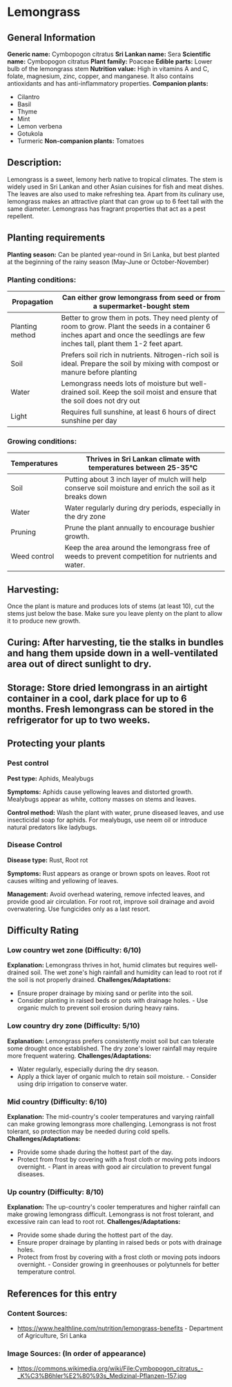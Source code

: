 # Lemongrass

## General Information
**Generic name:** Cymbopogon citratus
**Sri Lankan name:** Sera
**Scientific name:** Cymbopogon citratus
**Plant family:** Poaceae
**Edible parts:** Lower bulb of the lemongrass stem
**Nutrition value:** High in vitamins A and C, folate, magnesium, zinc, copper, and manganese. It also contains antioxidants and has anti-inflammatory properties.
**Companion plants:**
- Cilantro
- Basil
- Thyme
- Mint
- Lemon verbena
- <update>Gotukola</update>
- <update>Turmeric</update>
**Non-companion plants:** Tomatoes

## Description:
Lemongrass is a sweet, lemony herb native to tropical climates. The stem is widely used in <update>Sri Lankan and other Asian cuisines</update> for fish and meat dishes. The leaves are also used to make refreshing tea. Apart from its culinary use, lemongrass makes an attractive plant that can grow up to 6 feet tall with the same diameter. Lemongrass has fragrant properties that act as a pest repellent.

## Planting requirements
**Planting season:** <update>Can be planted year-round in Sri Lanka, but best planted at the beginning of the rainy season (May-June or October-November)</update>

### Planting conditions:
| **Propagation** | Can either grow lemongrass from seed or from a supermarket-bought stem |
|----|----|
| Planting method | Better to grow them in pots. They need plenty of room to grow. Plant the seeds in a container 6 inches apart and once the seedlings are few inches tall, plant them 1-2 feet apart. |
| Soil | Prefers soil rich in nutrients. Nitrogen-rich soil is ideal. Prepare the soil by mixing with compost or manure before planting |
| Water | Lemongrass needs lots of moisture but well-drained soil. Keep the soil moist and ensure that the soil does not dry out |
| Light | Requires full sunshine, at least 6 hours of direct sunshine per day |

### Growing conditions:

| **Temperatures** | <update>Thrives in Sri Lankan climate with temperatures between 25-35°C</update> |
|----|----|
| Soil | Putting about 3 inch layer of mulch will help conserve soil moisture and enrich the soil as it breaks down |
| Water | <update>Water regularly during dry periods, especially in the dry zone</update> |
| Pruning | Prune the plant annually to encourage bushier growth. |
| Weed control | Keep the area around the lemongrass free of weeds to prevent competition for nutrients and water. |

## Harvesting:
Once the plant is mature and produces lots of stems (at least 10), cut the stems just below the base. Make sure you leave plenty on the plant to allow it to produce new growth.

## Curing: After harvesting, tie the stalks in bundles and hang them upside down in a well-ventilated area out of direct sunlight to dry.

## Storage: Store dried lemongrass in an airtight container in a cool, dark place for up to 6 months. Fresh lemongrass can be stored in the refrigerator for up to two weeks.

## Protecting your plants
### Pest control
**Pest type:** <update>Aphids, Mealybugs</update>

**Symptoms:** Aphids cause yellowing leaves and distorted growth. <update>Mealybugs appear as white, cottony masses on stems and leaves.</update>

**Control method:** Wash the plant with water, prune diseased leaves, and use insecticidal soap for aphids. <update>For mealybugs, use neem oil or introduce natural predators like ladybugs.</update>

### Disease Control
**Disease type:** <update>Rust, Root rot</update>

**Symptoms:** <update>Rust appears as orange or brown spots on leaves. Root rot causes wilting and yellowing of leaves.</update>

**Management:** Avoid overhead watering, remove infected leaves, and provide good air circulation. <update>For root rot, improve soil drainage and avoid overwatering. Use fungicides only as a last resort.</update>

## Difficulty Rating
### Low country wet zone (Difficulty: 6/10)
**Explanation:** Lemongrass thrives in hot, humid climates but requires well-drained soil. The wet zone's high rainfall and humidity can lead to root rot if the soil is not properly drained.
**Challenges/Adaptations:**
- Ensure proper drainage by mixing sand or perlite into the soil.
- Consider planting in raised beds or pots with drainage holes.
<update>- Use organic mulch to prevent soil erosion during heavy rains.</update>

### Low country dry zone (Difficulty: 5/10)
**Explanation:** Lemongrass prefers consistently moist soil but can tolerate some drought once established. The dry zone's lower rainfall may require more frequent watering.
**Challenges/Adaptations:**
- Water regularly, especially during the dry season.
- Apply a thick layer of organic mulch to retain soil moisture.
<update>- Consider using drip irrigation to conserve water.</update>

### Mid country (Difficulty: 6/10)
**Explanation:** The mid-country's cooler temperatures and varying rainfall can make growing lemongrass more challenging. Lemongrass is not frost tolerant, so protection may be needed during cold spells.
**Challenges/Adaptations:**
- Provide some shade during the hottest part of the day.
- Protect from frost by covering with a frost cloth or moving pots indoors overnight.
<update>- Plant in areas with good air circulation to prevent fungal diseases.</update>

### Up country (Difficulty: 8/10)
**Explanation:** The up-country's cooler temperatures and higher rainfall can make growing lemongrass difficult. Lemongrass is not frost tolerant, and excessive rain can lead to root rot.
**Challenges/Adaptations:**
- Provide some shade during the hottest part of the day.
- Ensure proper drainage by planting in raised beds or pots with drainage holes.
- Protect from frost by covering with a frost cloth or moving pots indoors overnight.
<update>- Consider growing in greenhouses or polytunnels for better temperature control.</update>

## References for this entry
### Content Sources:
- https://www.healthline.com/nutrition/lemongrass-benefits
<update>- Department of Agriculture, Sri Lanka</update>

### Image Sources: (In order of appearance)
- https://commons.wikimedia.org/wiki/File:Cymbopogon_citratus_-_K%C3%B6hler%E2%80%93s_Medizinal-Pflanzen-157.jpg
